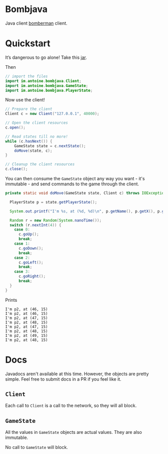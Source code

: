 # Bombjava

Java client [bomberman](https://github.com/aybabtme/bomberman) client.

# Quickstart

It’s dangerous to go alone! Take this [jar](https://github.com/aybabtme/bombjava/raw/master/dist/bombjava.jar).

Then
```java
// import the files
import im.antoine.bombjava.Client;
import im.antoine.bombjava.GameState;
import im.antoine.bombjava.PlayerState;
```

Now use the client!
```java
// Prepare the client
Client c = new Client("127.0.0.1", 40000);

// Open the client resources
c.open();

// Read states till no more!
while (c.hasNext()) {
    GameState state = c.nextState();
    doMove(state, c);
}

// Cleanup the client resources
c.close();
```

You can then consume the `GameState` object any way you want - it's immutable - and
send commands to the game through the client.

```java
private static void doMove(GameState state, Client c) throws IOException {

  PlayerState p = state.getPlayerState();

  System.out.printf("I'm %s, at (%d, %d)\n", p.getName(), p.getX(), p.getY());

  Random r = new Random(System.nanoTime());
  switch (r.nextInt(4)) {
    case 0:
      c.goUp();
      break;
    case 1:
      c.goDown();
      break;
    case 2:
      c.goLeft();
      break;
    case 3:
      c.goRight();
      break;
  }
}
```

Prints

```
I'm p2, at (46, 15)
I'm p2, at (46, 15)
I'm p2, at (47, 15)
I'm p2, at (48, 15)
I'm p2, at (47, 15)
I'm p2, at (48, 15)
I'm p2, at (49, 15)
I'm p2, at (48, 15)
```

# Docs

Javadocs aren't available at this time.  However, the objects are pretty simple.  Feel
free to submit docs in a PR if you feel like it.

## `Client`

Each call to `Client` is a call to the network, so they will all block.

## `GameState`

All the values in `GameState` objects are actual values. They are also immutable.

No call to `GameState` will block.
